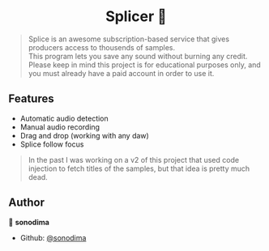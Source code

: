 <h1 align="center">Splicer 🎼</h1>
<p>
</p>

> Splice is an awesome subscription-based service that gives producers access to thousends of samples.  
This program lets you save any sound without burning any credit.
Please keep in mind this project is for educational purposes only, and you must already have a paid account in order to use it.

## Features

* Automatic audio detection
* Manual audio recording
* Drag and drop (working with any daw)
* Splice follow focus

> In the past I was working on a v2 of this project that used code injection to fetch titles of the samples, but that idea is pretty much dead.

## Author

👤 **sonodima**

* Github: [@sonodima](https://github.com/sonodima)
